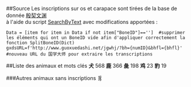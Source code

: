 ##Source
Les inscriptions sur os et carapace sont tirées de la base de donnée [殷契文渊](http://jgw.aynu.edu.cn/ajaxpage/home2.0/index.html)  
à l'aide du script [SearchByText](https://github.com/zhituaner/YinQiWenYuan) avec modifications apportées :
 ```
 Data = [item for item in Data if not item["BoneID"]=='']  #supprimer les éléments qui ont un BoneID vide afin d'appliquer correctement la fonction SplitBoneID(Dict)
 gxdsURL=f'http://www.guoxuedashi.net/jgwhj/?bh={numID}&bhfl={bhfl}'  #nouveau URL du 国学大师 pour extraire les transcriptions
 ```
 
##Liste des animaux et mots clés
__犬__ 568
__鹿__ 366
__彘__ 198
__鸡__ 23
__豹__ 19

###Autres animaux sans inscriptions
豸
